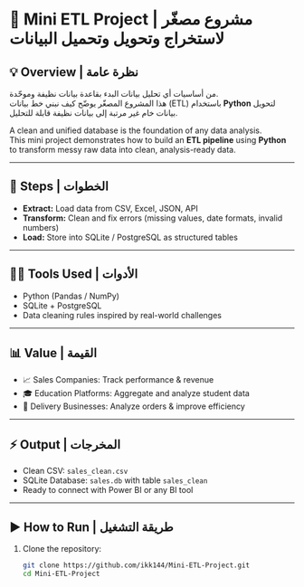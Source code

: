 # 🚀 Mini ETL Project | مشروع مصغّر لاستخراج وتحويل وتحميل البيانات

## 💡 Overview | نظرة عامة
من أساسيات أي تحليل بيانات البدء بقاعدة بيانات نظيفة وموحّدة.  
هذا المشروع المصغّر يوضّح كيف نبني خط بيانات (ETL) باستخدام **Python** لتحويل بيانات خام غير مرتبة إلى بيانات نظيفة قابلة للتحليل.  

A clean and unified database is the foundation of any data analysis.  
This mini project demonstrates how to build an **ETL pipeline** using **Python** to transform messy raw data into clean, analysis-ready data.  

---

## 🔹 Steps | الخطوات
- **Extract:** Load data from CSV, Excel, JSON, API  
- **Transform:** Clean and fix errors (missing values, date formats, invalid numbers)  
- **Load:** Store into SQLite / PostgreSQL as structured tables  

---

## 👨‍💻 Tools Used | الأدوات
- Python (Pandas / NumPy)  
- SQLite + PostgreSQL  
- Data cleaning rules inspired by real-world challenges  

---

## 📊 Value | القيمة
- 📈 Sales Companies: Track performance & revenue  
- 🎓 Education Platforms: Aggregate and analyze student data  
- 🚚 Delivery Businesses: Analyze orders & improve efficiency  

---

## ⚡ Output | المخرجات
- Clean CSV: `sales_clean.csv`  
- SQLite Database: `sales.db` with table `sales_clean`  
- Ready to connect with Power BI or any BI tool  

---

## ▶️ How to Run | طريقة التشغيل
1. Clone the repository:  
   ```bash
   git clone https://github.com/ikk144/Mini-ETL-Project.git
   cd Mini-ETL-Project
